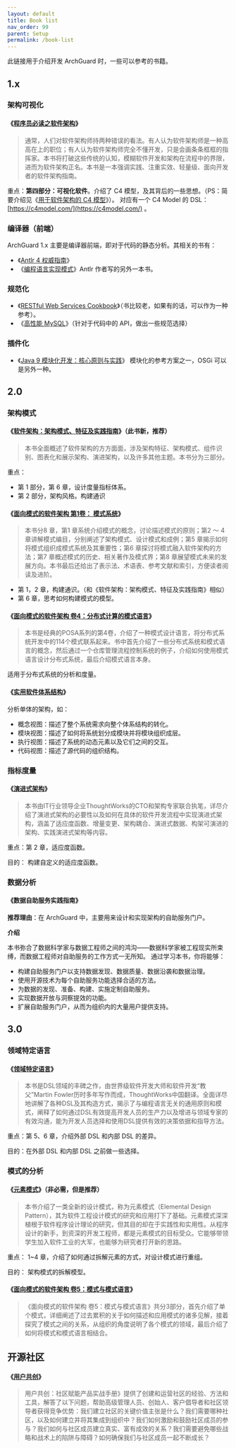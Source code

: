 ```yaml
---
layout: default
title: Book list
nav_order: 99
parent: Setup
permalink: /book-list
---
```


此链接用于介绍开发 ArchGuard 时，一些可以参考的书籍。

## 1.x

### 架构可视化

#### 《[程序员必读之软件架构](https://book.douban.com/subject/26248182/)》

> 通常，人们对软件架构师持两种错误的看法。有人认为软件架构师是一种高高在上的职位；有人认为软件架构师完全不懂开发，只是会画条条框框的指挥家。本书将打破这些传统的认知，模糊软件开发和架构在流程中的界限，进而为软件架构正名。本书是一本强调实践、注重实效、轻量级、面向开发者的软件架构指南。

重点：**第四部分：可视化软件**。介绍了 C4 模型，及其背后的一些思想。（PS：简要介绍见《[用于软件架构的 C4 模型](https://www.infoq.cn/article/C4-architecture-model/)》）。 对应有一个 C4 Model 的 DSL： [https://c4model.com/](https://c4model.com/) 。

### 编译器（前端）

ArchGuard 1.x 主要是编译器前端，即对于代码的静态分析。其相关的书有：

- 《[Antlr 4 权威指南](https://book.douban.com/subject/27082372/)》
- 《[编程语言实现模式](https://book.douban.com/subject/10482195/)》Antlr 作者写的另外一本书。

### 规范化

- 《[RESTful Web Services Cookbook](https://book.douban.com/subject/6837645/)》（书比较老，如果有的话，可以作为一种参考）。
- 《[高性能 MySQL](https://book.douban.com/subject/23008813/)》（针对于代码中的 API，做出一些规范选择）

### 插件化

- 《[Java 9 模块化开发：核心原则与实践](https://book.douban.com/subject/30297395/)》 模块化的参考方案之一，OSGi 可以是另外一种。

## 2.0

### 架构模式

#### 《[软件架构：架构模式、特征及实践指南](https://book.douban.com/subject/35487561/)》（此书新，推荐）

> 本书全面概述了软件架构的方方面面，涉及架构特征、架构模式、组件识别、图表化和展示架构、演进架构，以及许多其他主题。本书分为三部分。

重点：

- 第 1 部分，第 6 章，设计度量指标体系。
- 第 2 部分，架构风格。构建通识

#### 《[面向模式的软件架构 第1卷： 模式系统](https://book.douban.com/subject/25741382/)》

> 本书分8 章，第1 章系统介绍模式的概念，讨论描述模式的原则；第2 ～ 4 章讲解模式编目，分别阐述了架构模式、设计模式和成例；第5 章揭示如何将模式组织成模式系统及其重要性；第6 章探讨将模式融入软件架构的方法；第7 章概述模式的历史、相关著作及模式界；第8 章展望模式未来的发展方向。本书最后还给出了表示法、术语表、参考文献和索引，方便读者阅读及进阶。

- 第 1，2 章，构建通识。（和《软件架构：架构模式、特征及实践指南》相似）
- 第 6 章，思考如何构建模式的模型。

#### 《[面向模式的软件架构 卷4：分布式计算的模式语言](https://book.douban.com/subject/4848563/)》

> 本书是经典的POSA系列的第4卷，介绍了一种模式设计语言，将分布式系统开发中的114个模式联系起来。书中首先介绍了一些分布式系统和模式语言的概念，然后通过一个仓库管理流程控制系统的例子，介绍如何使用模式语言设计分布式系统，最后介绍模式语言本身。

适用于分布式系统的分析和度量。

#### 《[实用软件体系结构](https://book.douban.com/subject/1182591/)》

分析单体的架构，如：

- 概念视图：描述了整个系统需求向整个体系结构的转化。
- 模块视图：描述了如何将系统划分成模块并将模块组织成层。
- 执行视图：描述了系统的动态元素以及它们之间的交互。
- 代码视图：描述了源代码的组织结构。


### 指标度量

#### 《[演进式架构](https://book.douban.com/subject/34793521/)》

> 本书由IT行业领导企业ThoughtWorks的CTO和架构专家联合执笔，详尽介绍了演进式架构的必要性以及如何在具体的软件开发流程中实现演进式架构，涵盖了适应度函数、增量变更、架构耦合、演进式数据、构架可演进的架构、实践演进式架构等内容。

重点：第 2 章，适应度函数。

目的： 构建自定义的适应度函数。


### 数据分析

#### 《数据自助服务实践指南》

**推荐理由**：在 ArchGuard 中，主要用来设计和实现架构的自助服务门户。

**介绍**

本书弥合了数据科学家与数据工程师之间的鸿沟——数据科学家被工程现实所束缚，而数据工程师对自助服务的工作方式一无所知。 通过学习本书，你将能够：

- 构建自助服务门户以支持数据发现、数据质量、数据沿袭和数据治理。
- 使用开源技术为每个自助服务功能选择合适的方法。
- 为数据的发现、准备、构建、实施定制自助服务。
- 实现数据开放与洞察提效的功能。
- 扩展自助服务门户，从而为组织内的大量用户提供支持。

## 3.0

### 领域特定语言 

#### 《[领域特定语言](https://book.douban.com/subject/21964984/)》

> 本书是DSL领域的丰碑之作，由世界级软件开发大师和软件开发“教父”Martin Fowler历时多年写作而成，ThoughtWorks中国翻译。全面详尽地讲解了各种DSL及其构造方式，揭示了与编程语言无关的通用原则和模式，阐释了如何通过DSL有效提高开发人员的生产力以及增进与领域专家的有效沟通，能为开发人员选择和使用DSL提供有效的决策依据和指导方法。

重点：第 5、6 章，介绍外部 DSL 和内部 DSL 的差异。

目的：在外部 DSL 和内部 DSL 之前做一些选择。

### 模式的分析

#### 《[元素模式](https://book.douban.com/subject/25908396/)》（非必需，但是推荐）

> 本书介绍了一类全新的设计模式，称为元素模式（Elemental Design Pattern），其为软件工程设计模式的研究和应用打下了基础。元素模式深深植根于软件程序设计理论的研究，但其目的却在于实践性和实用性。从程序设计的新手，到资深的开发工程师，都是元素模式的目标受众。它能够带领学生加入软件工业的大军，也能够为研究者打开新的思路。

重点： 1~4 章，介绍了如何通过拆解元素的方式，对设计模式进行重组。

目的： 架构模式的拆解模型。

#### 《[面向模式的软件架构 卷5：模式与模式语言](https://book.douban.com/subject/6819532/)》

> 《面向模式的软件架构 卷5：模式与模式语言》共分3部分，首先介绍了单个模式，详细阐述了过去累积的关于如何描述和应用模式的诸多见解，接着探究了模式之间的关系，从组织的角度说明了各个模式的领域，最后介绍了如何将模式和模式语言相结合。

## 开源社区

#### 《[用户共创](https://book.douban.com/subject/35531548/)》

> 用户共创：社区赋能产品实战手册》提供了创建和运营社区的经验、方法和工具，解答了以下问题，帮助高级管理人员、创始人、客户倡导者和社区领导者获得竞争优势：我们建立社区的关键价值主张是什么？我们需要哪种社区，以及如何建立并将其集成到组织中？我们如何激励和鼓励社区成员的参与？我们如何与社区成员建立真实、富有成效的关系？我们需要避免哪些战略和战术上的陷阱与障碍？如何确保我们与社区成员一起不断成长？
